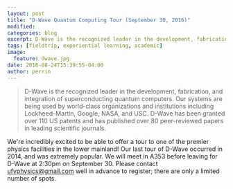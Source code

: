 ```yaml
---
layout: post
title: "D-Wave Quantum Computing Tour (September 30, 2016)"
modified: 
categories: blog
excerpt: D-Wave is the recognized leader in the development, fabrication, and integration of superconducting quantum computers.
tags: [fieldtrip, experiential learning, academic]
image: 
  feature: dwave.jpg
date: 2016-08-24T15:39:55-04:00
author: perrin
---
```


>D-Wave is the recognized leader in the development, fabrication, and integration of superconducting quantum computers. Our systems are being used by world-class organizations and institutions including Lockheed-Martin, Google, NASA, and USC. D-Wave has been granted over 110 US patents and has published over 80 peer-reviewed papers in leading scientific journals.

We're incredibly excited to be able to offer a tour to one of the premier physics facilities in the lower mainland! Our last tour of D-Wave occurred in 2014, and was extremely popular. We will meet in A353 before leaving for D-Wave at 2:30pm on September 30. Please contact ufvphysics@gmail.com well in advance to register; there are only a limited number of spots.